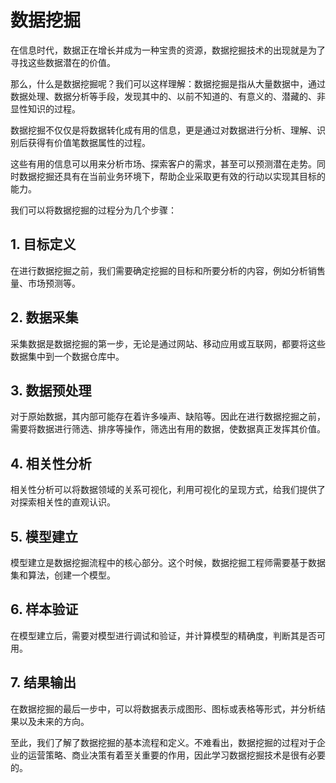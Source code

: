 # 数据挖掘
在信息时代，数据正在增长并成为一种宝贵的资源，数据挖掘技术的出现就是为了寻找这些数据潜在的价值。

那么，什么是数据挖掘呢？我们可以这样理解：数据挖掘是指从大量数据中，通过数据处理、数据分析等手段，发现其中的、以前不知道的、有意义的、潜藏的、非显性知识的过程。

数据挖掘不仅仅是将数据转化成有用的信息，更是通过对数据进行分析、理解、识别后获得有价值笔数据属性的过程。

这些有用的信息可以用来分析市场、探索客户的需求，甚至可以预测潜在走势。同时数据挖掘还具有在当前业务环境下，帮助企业采取更有效的行动以实现其目标的能力。

我们可以将数据挖掘的过程分为几个步骤：

## 1. 目标定义
在进行数据挖掘之前，我们需要确定挖掘的目标和所要分析的内容，例如分析销售量、市场预测等。

## 2. 数据采集
采集数据是数据挖掘的第一步，无论是通过网站、移动应用或互联网，都要将这些数据集中到一个数据仓库中。

## 3. 数据预处理
对于原始数据，其内部可能存在着许多噪声、缺陷等。因此在进行数据挖掘之前，需要将数据进行筛选、排序等操作，筛选出有用的数据，使数据真正发挥其价值。

## 4. 相关性分析
相关性分析可以将数据领域的关系可视化，利用可视化的呈现方式，给我们提供了对探索相关性的直观认识。

## 5. 模型建立
模型建立是数据挖掘流程中的核心部分。这个时候，数据挖掘工程师需要基于数据集和算法，创建一个模型。

## 6. 样本验证
在模型建立后，需要对模型进行调试和验证，并计算模型的精确度，判断其是否可用。

## 7. 结果输出
在数据挖掘的最后一步中，可以将数据表示成图形、图标或表格等形式，并分析结果以及未来的方向。

至此，我们了解了数据挖掘的基本流程和定义。不难看出，数据挖掘的过程对于企业的运营策略、商业决策有着至关重要的作用，因此学习数据挖掘技术是很有必要的。
